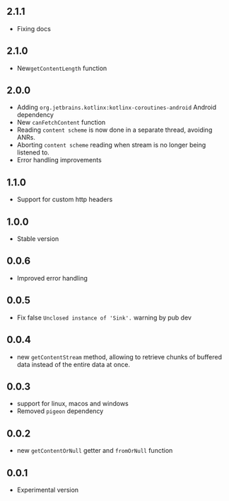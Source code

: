 ## 2.1.1
* Fixing docs

## 2.1.0

* New`getContentLength` function

## 2.0.0

* Adding `org.jetbrains.kotlinx:kotlinx-coroutines-android` Android dependency
* New `canFetchContent` function
* Reading `content scheme` is now done in a separate thread, avoiding ANRs.
* Aborting `content scheme` reading when stream is no longer being listened to.
* Error handling improvements

## 1.1.0

* Support for custom http headers

## 1.0.0

* Stable version

## 0.0.6

* Improved error handling

## 0.0.5

* Fix false `Unclosed instance of 'Sink'.` warning by pub dev

## 0.0.4

* new `getContentStream` method, allowing to retrieve chunks of buffered data instead of the entire
  data at once.

## 0.0.3

* support for linux, macos and windows
* Removed `pigeon` dependency

## 0.0.2

* new `getContentOrNull` getter and `fromOrNull` function

## 0.0.1

* Experimental version
